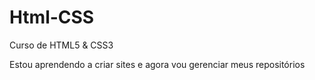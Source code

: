 # Html-CSS
 Curso de HTML5 & CSS3

Estou aprendendo a criar sites e agora vou gerenciar meus repositórios